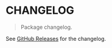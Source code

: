 # CHANGELOG

> Package changelog.

See [GitHub Releases](https://github.com/stdlib-js/number-int32/releases) for the changelog.